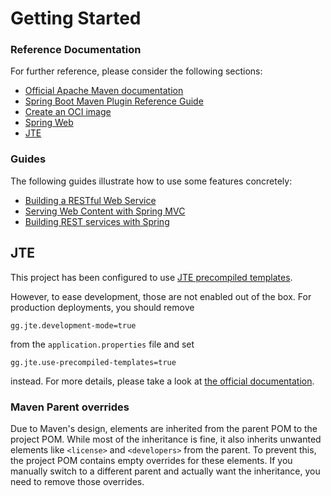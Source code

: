 # Getting Started

### Reference Documentation
For further reference, please consider the following sections:

* [Official Apache Maven documentation](https://maven.apache.org/guides/index.html)
* [Spring Boot Maven Plugin Reference Guide](https://docs.spring.io/spring-boot/3.3.4/maven-plugin)
* [Create an OCI image](https://docs.spring.io/spring-boot/3.3.4/maven-plugin/build-image.html)
* [Spring Web](https://docs.spring.io/spring-boot/docs/3.3.4/reference/htmlsingle/index.html#web)
* [JTE](https://jte.gg/)

### Guides
The following guides illustrate how to use some features concretely:

* [Building a RESTful Web Service](https://spring.io/guides/gs/rest-service/)
* [Serving Web Content with Spring MVC](https://spring.io/guides/gs/serving-web-content/)
* [Building REST services with Spring](https://spring.io/guides/tutorials/rest/)

## JTE

This project has been configured to use [JTE precompiled templates](https://jte.gg/pre-compiling/).

However, to ease development, those are not enabled out of the box.
For production deployments, you should remove

```properties
gg.jte.development-mode=true
```

from the `application.properties` file and set

```properties
gg.jte.use-precompiled-templates=true
```

instead.
For more details, please take a look at [the official documentation](https://jte.gg/spring-boot-starter-3/).

### Maven Parent overrides

Due to Maven's design, elements are inherited from the parent POM to the project POM.
While most of the inheritance is fine, it also inherits unwanted elements like `<license>` and `<developers>` from the parent.
To prevent this, the project POM contains empty overrides for these elements.
If you manually switch to a different parent and actually want the inheritance, you need to remove those overrides.

